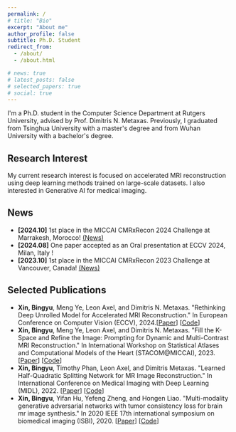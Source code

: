 ```yaml
---
permalink: /
# title: "Bio"
excerpt: "About me"
author_profile: false
subtitle: Ph.D. Student
redirect_from: 
  - /about/
  - /about.html

# news: true
# latest_posts: false 
# selected_papers: true 
# social: true
---
```

I'm a Ph.D. student in the Computer Science Department at Rutgers University, advised by Prof. Dimitris N. Metaxas. Previously, I graduated from Tsinghua University with a master's degree and from Wuhan University with a bachelor's degree.

Research Interest
-----------------

My current research interest is focused on accelerated MRI reconstruction using deep learning methods trained on large-scale datasets. I also interested in Generative AI for medical imaging.

News
----

- **[2024.10]** 1st place in the MICCAI CMRxRecon 2024 Challenge at Marrakesh, Morocco! [(News)](https://www.cs.rutgers.edu/news-events/news/news-item/cs-ph-d-students-bingyu-xin-and-meng-ye-win-first-place-at-miccai-2024)
- **[2024.08]** One paper accepted as an Oral presentation at ECCV 2024, Milan, Italy !
- **[2023.10]** 1st place in the MICCAI CMRxRecon 2023 Challenge at Vancouver, Canada! [(News)](https://www.cs.rutgers.edu/news-events/news/news-item/ph-d-students-bingyu-xin-and-meng-ye-awarded-two-accolades-at-miccai-conference)

Selected Publications
---------------------

* **Xin, Bingyu**, Meng Ye, Leon Axel, and Dimitris N. Metaxas. "Rethinking Deep Unrolled Model for Accelerated MRI Reconstruction." In European Conference on Computer Vision (ECCV), 2024.[[Paper](https://www.ecva.net/papers/eccv_2024/papers_ECCV/papers/09565.pdf)] [[Code](https://github.com/hellopipu/PromptMR-plus)]
* **Xin, Bingyu**, Meng Ye, Leon Axel, and Dimitris N. Metaxas. "Fill the K-Space and Refine the Image: Prompting for Dynamic and Multi-Contrast MRI Reconstruction." In International Workshop on Statistical Atlases and Computational Models of the Heart (STACOM@MICCAI), 2023. [[Paper](https://arxiv.org/pdf/2309.13839.pdf)] [[Code](https://github.com/hellopipu/PromptMR)]
* **Xin, Bingyu**, Timothy Phan, Leon Axel, and Dimitris Metaxas. "Learned Half-Quadratic Splitting Network for MR Image Reconstruction." In International Conference on Medical Imaging with Deep Learning (MIDL), 2022. [[Paper](https://proceedings.mlr.press/v172/xin22a/xin22a.pdf)] [[Code](https://github.com/hellopipu/HQS-Net)]
* **Xin, Bingyu**, Yifan Hu, Yefeng Zheng, and Hongen Liao. "Multi-modality generative adversarial networks with tumor consistency loss for brain mr image synthesis." In 2020 IEEE 17th international symposium on biomedical imaging (ISBI), 2020. [[Paper](https://ieeexplore.ieee.org/abstract/document/9098449/)] [[Code](https://github.com/hellopipu/TC-MGAN)]
